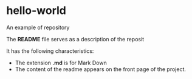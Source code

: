 # hello-world
An example of repository

The **README** file serves as a description of the reposit

It has the following characteristics:
- The extension **.md** is for Mark Down
- The content of the readme appears on the front page of the project.
